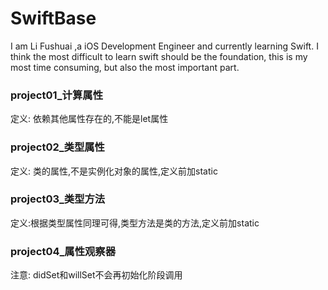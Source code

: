 ﻿# SwiftBase
I am Li Fushuai ,a iOS Development Engineer and currently learning Swift.
I think the most difficult to learn swift should be the foundation, this is my most time consuming, but also the most important part.

### project01_计算属性
定义: 依赖其他属性存在的,不能是let属性

### project02_类型属性
定义: 类的属性,不是实例化对象的属性,定义前加static

### project03_类型方法
定义:根据类型属性同理可得,类型方法是类的方法,定义前加static

### project04_属性观察器
注意: didSet和willSet不会再初始化阶段调用